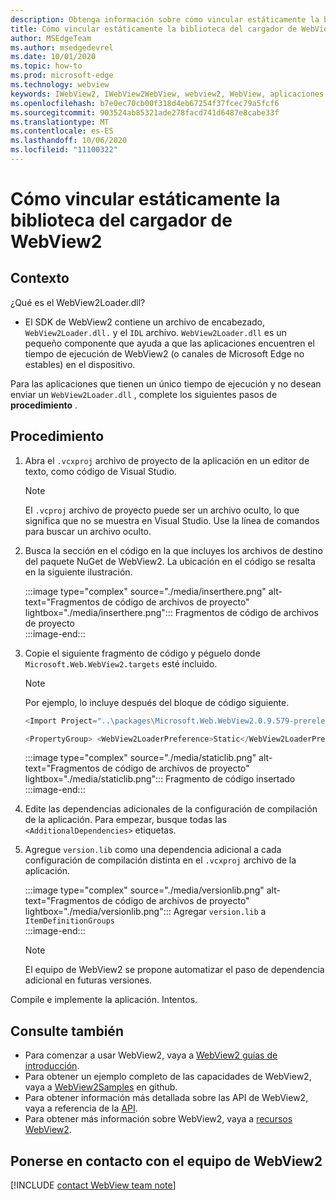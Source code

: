 ```yaml
---
description: Obtenga información sobre cómo vincular estáticamente la biblioteca del cargador de WebView2.
title: Cómo vincular estáticamente la biblioteca del cargador de WebView2
author: MSEdgeTeam
ms.author: msedgedevrel
ms.date: 10/01/2020
ms.topic: how-to
ms.prod: microsoft-edge
ms.technology: webview
keywords: IWebView2, IWebView2WebView, webview2, WebView, aplicaciones Win32, Win32, Edge, ICoreWebView2, ICoreWebView2Host, control de explorador, HTML Edge
ms.openlocfilehash: b7e0ec70cb00f318d4eb67254f37fcec79a5fcf6
ms.sourcegitcommit: 903524ab85321ade278facd741d6487e8cabe33f
ms.translationtype: MT
ms.contentlocale: es-ES
ms.lasthandoff: 10/06/2020
ms.locfileid: "11100322"
---
```

# Cómo vincular estáticamente la biblioteca del cargador de WebView2  

## Contexto  

¿Qué es el WebView2Loader.dll?  

*   El SDK de WebView2 contiene un archivo de encabezado, `WebView2Loader.dll.` y el `IDL` archivo. `WebView2Loader.dll` es un pequeño componente que ayuda a que las aplicaciones encuentren el tiempo de ejecución de WebView2 (o canales de Microsoft Edge no estables) en el dispositivo.  

Para las aplicaciones que tienen un único tiempo de ejecución y no desean enviar un `WebView2Loader.dll` , complete los siguientes pasos de **procedimiento** .  

## Procedimiento  

1.  Abra el `.vcxproj` archivo de proyecto de la aplicación en un editor de texto, como código de Visual Studio.  
    
    > [!NOTE]
    > El `.vcproj` archivo de proyecto puede ser un archivo oculto, lo que significa que no se muestra en Visual Studio.  Use la línea de comandos para buscar un archivo oculto.  
    
1.  Busca la sección en el código en la que incluyes los archivos de destino del paquete NuGet de WebView2.  La ubicación en el código se resalta en la siguiente ilustración.  
    
    :::image type="complex" source="./media/inserthere.png" alt-text="Fragmentos de código de archivos de proyecto" lightbox="./media/inserthere.png"::: 
       Fragmentos de código de archivos de proyecto  
    :::image-end:::  
    
1.  Copie el siguiente fragmento de código y péguelo donde `Microsoft.Web.WebView2.targets` esté incluido.  

    > [!NOTE]
    > Por ejemplo, lo incluye después del bloque de código siguiente.  
    > 
    > ```csharp
    > <Import Project="..\packages\Microsoft.Web.WebView2.0.9.579-prerelease\build\native\Microsoft.Web.WebView2.targets" Condition="Exists('..\packages\Microsoft.Web.WebView2.0.9.579-prerelease\build\native\Microsoft.Web.WebView2.targets')" />
    > ```  
    
    ```csharp
    <PropertyGroup> <WebView2LoaderPreference>Static</WebView2LoaderPreference> </PropertyGroup>
    ```
    
    :::image type="complex" source="./media/staticlib.png" alt-text="Fragmentos de código de archivos de proyecto" lightbox="./media/staticlib.png"::: 
       Fragmento de código insertado  
    :::image-end:::  
    
1.  Edite las dependencias adicionales de la configuración de compilación de la aplicación.  Para empezar, busque todas las `<AdditionalDependencies>` etiquetas.  
1.  Agregue `version.lib` como una dependencia adicional a cada configuración de compilación distinta en el `.vcxproj` archivo de la aplicación.  
    
    :::image type="complex" source="./media/versionlib.png" alt-text="Fragmentos de código de archivos de proyecto" lightbox="./media/versionlib.png"::: 
       Agregar `version.lib` a `ItemDefinitionGroups`  
    :::image-end:::  
    
    > [!NOTE]
    > El equipo de WebView2 se propone automatizar el paso de dependencia adicional en futuras versiones.  
    
Compile e implemente la aplicación.  Intentos.  

## Consulte también  

*   Para comenzar a usar WebView2, vaya a [WebView2 guías de introducción][Webview2MainGettingStarted].  
*   Para obtener un ejemplo completo de las capacidades de WebView2, vaya a [WebView2Samples][GithubMicrosoftedgeWebview2samples] en github.
*   Para obtener información más detallada sobre las API de WebView2, vaya a referencia de la [API][Webview2ApiReference].
*   Para obtener más información sobre WebView2, vaya a [recursos WebView2][Webview2MainNextSteps].

## Ponerse en contacto con el equipo de WebView2  

[!INCLUDE [contact WebView team note](../includes/contact-webview-team-note.md)]  

<!-- links -->  

[DevtoolsGuideChromiumMain]: ../../devtools-guide-chromium.md "Herramientas para desarrolladores de Microsoft Edge (cromo) | Microsoft docs"  

[Webview2ReferenceDotnet09628MicrosoftWebWebview2CoreCorewebview2environmentoptionsAdditionalbrowserarguments]: ../reference/dotnet/0-9-628/microsoft-web-webview2-core-corewebview2environmentoptions.md#additionalbrowserarguments "AdditionalBrowserArguments-0.9.515-Microsoft. Web. WebView2. Core. CoreWebView2EnvironmentOptions clase | Microsoft docs"  
[Webview2ReferenceWin3209622Webview2IdlParameters]: ../reference/win32/0-9-622/webview2-idl.md#createcorewebview2environment  "CreateCoreWebView2Environment-Globals | Microsoft docs"  
[Webview2ApiReference]: ../webview2-api-reference.md "Referencia de la API de Microsoft Edge WebView2 | Microsoft docs"  
[Webview2MainNextSteps]: ../index.md#next-steps "Pasos siguientes: Introducción a Microsoft Edge WebView2 (versión preliminar) | Microsoft docs"  
[Webview2MainGettingStarted]: ../index.md#getting-started "Introducción: Introducción a Microsoft Edge WebView2 (versión preliminar) | Microsoft docs"  

[GithubMicrosoftedgeWebviewfeedbackMain]: https://github.com/MicrosoftEdge/WebViewFeedback "Comentarios de WebView: MicrosoftEdge/WebViewFeedback | GitHub"  
[GithubMicrosoftedgeWebview2samples]: https://github.com/MicrosoftEdge/WebView2Samples "Ejemplos de WebView2: MicrosoftEdge/WebView2Samples | GitHub"  

[GithubMicrosoftVscodeJSDebugWhatsNew]: https://github.com/microsoft/vscode-js-debug#whats-new "¿Qué novedades hay? -Depurador de JavaScript para Visual Studio Code-Microsoft/vscode-JS-Debug | GitHub"  

[GithubMicrosoftVscodeEdgeDebug2ReadmeChromiumWebviewApplications]: https://github.com/microsoft/vscode-edge-debug2/blob/master/README.md#microsoft-edge-chromium-webview-applications "Aplicaciones de WebView de Microsoft Edge (cromo): depurador de código de Visual Studio para Microsoft Edge-Microsoft/vscode-Edge-debug2 | GitHub"  
